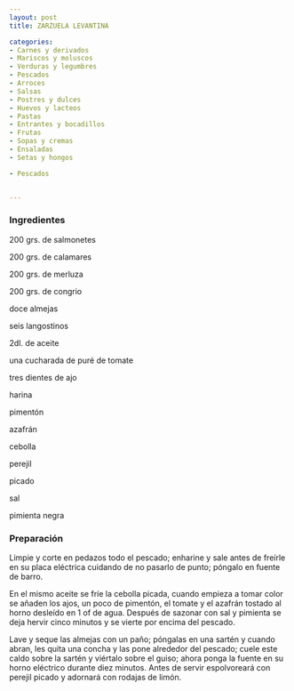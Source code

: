 ```yaml
---
layout: post
title: ZARZUELA LEVANTINA

categories:
- Carnes y derivados
- Mariscos y moluscos
- Verduras y legumbres
- Pescados
- Arroces
- Salsas
- Postres y dulces
- Huevos y lacteos
- Pastas
- Entrantes y bocadillos
- Frutas
- Sopas y cremas
- Ensaladas
- Setas y hongos

- Pescados


---
```


<h3>Ingredientes</h3>

200 grs. de salmonetes

200 grs. de calamares

200 grs. de merluza

200 grs. de congrio

doce almejas

seis langostinos

2dI. de aceite

una cucharada de puré de tomate

tres dientes de ajo

harina

pimentón

azafrán

cebolla

perejil

picado

sal

pimienta negra

<h3>Preparación</h3>

Limpie y corte en pedazos todo el pescado; enharine y sale antes de freírle en su placa eléctrica cuidando de no pasarlo de punto; póngalo en fuente de barro.

En el mismo aceite se fríe la cebolla picada, cuando empieza a tomar color se añaden los ajos, un poco de pimentón, el tomate y el azafrán tostado al horno desleído en 1 of de agua. Después de sazonar con sal y pimienta se deja hervir cinco minutos y se vierte por encima del pescado.

Lave y seque las almejas con un paño; póngalas en una sartén y cuando abran, les quita una concha y las pone alrededor del pescado; cuele este caldo sobre la sartén y viértalo sobre el guiso; ahora ponga la fuente en su horno eléctrico durante diez minutos. Antes de servir espolvoreará con perejil picado y adornará con rodajas de limón.

